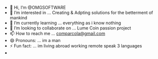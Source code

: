 - 👋 Hi, I’m @OMGSOFTWARE
- 👀 I’m interested in ... Creating & Adpting solutions for the betterment of mankind 
- 🌱 I’m currently learning ... everything as i know nothing
- 💞️ I’m looking to collaborate on ... Lume Coin passion project
- 📫 How to reach me ... comparcola@gmail.com
- 😄 Pronouns: ... im a man 
- ⚡ Fun fact: ... im living abroad working remote speak 3 languages
- 

<!---
OMGSOFTWARE/OMGSOFTWARE is a ✨ special ✨ repository because its `README.md` (this file) appears on your GitHub profile.
You can click the Preview link to take a look at your changes.
--->
